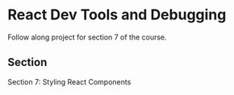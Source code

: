 # React Dev Tools and Debugging

Follow along project for section 7 of the course.

## Section

Section 7: Styling React Components